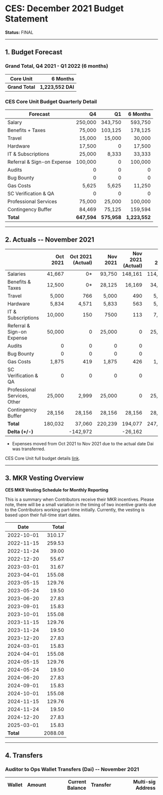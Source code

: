 # CES: December 2021 Budget Statement

**Status:** FINAL

---

## 1. Budget Forecast

### Grand Total, Q4 2021 - Q1 2022 (6 months)

| Core Unit           | 6 Months       |
|-----------------|---------------:|
| **Grand Total** |   **1,223,552 DAI** |

### CES Core Unit Budget Quarterly Detail

| **Forecast**               | Q4            | Q1            | 6 Months      |
| -------------------------- | ------------: | ------------: | ------------: |
| Salary                     |	     250,000 | 343,750       |       593,750 |
| Benefits + Taxes           |	      75,000 | 103,125       |       178,125 |
| Travel                     |	      15,000 | 15,000        |        30,000 |
| Hardware                   |	      17,500 | 0             |        17,500 |
| IT & Subscriptions         |	      25,000 | 8,333         |        33,333 |
| Referral & Sign-on Expense |	     100,000 | 0             |       100,000 |
| Audits                     |	           0 | 0             |             0 |
| Bug Bounty                 |	           0 | 0             |             0 |
| Gas Costs                  |	       5,625 | 5,625         |        11,250 |
| SC Verification & QA       |	           0 | 0             |             0 |
| Professional Services      |	      75,000 | 25,000        |       100,000 |
| Contingency Buffer         |	      84,469 | 75,125        |       159,594 |
| **Total**                  |   **647,594** | **575,958**   | **1,223,552** |

---

## 2. Actuals -- November 2021

|	| **Oct 2021**	| **Oct 2021 (Actual)**	| **Nov 2021** | **Nov 2021 (Actual)** | **Dec 2021** | **Q4 2021** |
| --- | ---: | ---: | ---: | ---: | ---: | ---: |
|Salaries	|41,667	|0*	|93,750 |148,161 |114,583 | 250,000 |
|Benefits & Taxes|	12,500	|0* |28,125 |16,169 |34,375 | 75,000 |
|Travel	|5,000	|766	|5,000 |490 |5,000 | 15,000 |
|Hardware	|5,834	|4,571	|5,833 |563 |5,833 | 17,500 |
|IT & Subscriptions	|10,000	|150 |7500 |113 |7,500 | 25,000 |
|Referral & Sign-on Expense	|50,000	|0	|25,000 |0 |25,000 | 100,000 |
|Audits	|0	|0	|0| 0 | 0 | 0 |
|Bug Bounty	|0	|0	|0| 0 | 0 | 0 |
|Gas Costs	|1,875	|419	|1,875 |426 |1,875 | 5,625 |
|SC Verification & QA	|0	|0	|0 | 0 | 0 | 0 |
|Professional Services, Other	|25,000	|2,999	|25,000 |0 |25,000 | 75,000 |
|Contingency Buffer	|28,156	|28,156	|28,156 |28,156 |28,156 | 84.469 |
|**Total**	|180,032	|37,060	|220,239 |194,077 |247,323 | 647,594 |
|**Delta (+/-)** |		|-142,972 | |-26,162 | |

* Expenses moved from Oct 2021 to Nov 2021 due to the actual date Dai was transferred.

CES Core Unit full budget details [link](https://docs.google.com/spreadsheets/d/1Aeszzw1PRSEJnzlwNxTw8f_n33gmn-x41ooDZiCd3YA/edit?usp=sharing).

---

## 3. MKR Vesting Overview

**CES MKR Vesting Schedule for Monthly Reporting**

This is a summary when Contributors receive their MKR incentives. Please note, there will be a small variation in the timing of two incentive grants due to the Contributors working part-time initially. Currently, the vesting is based upon their full-time start dates.

| **Date** | **Total** |
| --- | ---: |
|2022-10-01	|310.17|
|2022-11-15	|259.53|
|2022-11-24	|39.00|
|2022-12-20	|55.67|
|2023-03-01	|31.67|
|2023-04-01	|155.08|
|2023-05-15	|129.76|
|2023-05-24	|19.50|
|2023-06-20	|27.83|
|2023-09-01	|15.83|
|2023-10-01	|155.08|
|2023-11-15	|129.76|
|2023-11-24	|19.50|
|2023-12-20	|27.83|
|2024-03-01	|15.83|
|2024-04-01	|155.08|
|2024-05-15	|129.76|
|2024-05-24	|19.50|
|2024-06-20	|27.83|
|2024-09-01	|15.83|
|2024-10-01	|155.08|
|2024-11-15	|129.76|
|2024-11-24	|19.50|
|2024-12-20	|27.83|
|2025-03-01	|15.83|
| **Total**	|2088.08|

---

## 4. Transfers

### Auditor to Ops Wallet Transfers (Dai) -- November 2021

|             Wallet | Amount | Current Balance |         Transfer |                          Multi-sig Address |
|-------------------:|-----------------:|----------------:|-----------------:|-------------------------------------------:|
